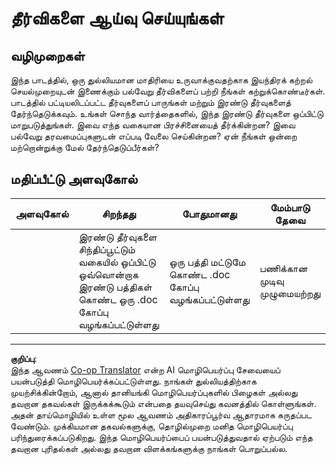 <!--
CO_OP_TRANSLATOR_METADATA:
{
  "original_hash": "de6025f96841498b0577e9d1aee18d1f",
  "translation_date": "2025-10-11T11:54:44+00:00",
  "source_file": "4-Classification/2-Classifiers-1/assignment.md",
  "language_code": "ta"
}
-->
# தீர்விகளை ஆய்வு செய்யுங்கள்
## வழிமுறைகள்

இந்த பாடத்தில், ஒரு துல்லியமான மாதிரியை உருவாக்குவதற்காக இயந்திரக் கற்றல் செயல்முறையுடன் இணைக்கும் பல்வேறு தீர்விகளைப் பற்றி நீங்கள் கற்றுக்கொண்டீர்கள். பாடத்தில் பட்டியலிடப்பட்ட தீர்வுகளைப் பாருங்கள் மற்றும் இரண்டு தீர்வுகளைத் தேர்ந்தெடுக்கவும். உங்கள் சொந்த வார்த்தைகளில், இந்த இரண்டு தீர்வுகளை ஒப்பிட்டு மாறுபடுத்துங்கள். இவை எந்த வகையான பிரச்சினையைத் தீர்க்கின்றன? இவை பல்வேறு தரவமைப்புகளுடன் எப்படி வேலை செய்கின்றன? ஏன் நீங்கள் ஒன்றை மற்றொன்றுக்கு மேல் தேர்ந்தெடுப்பீர்கள்? 
## மதிப்பீட்டு அளவுகோல்

| அளவுகோல் | சிறந்தது                                                                                      | போதுமானது                                         | மேம்பாடு தேவை            |
| -------- | ---------------------------------------------------------------------------------------------- | ------------------------------------------------ | ---------------------------- |
|          | இரண்டு தீர்வுகளை சிந்திப்பூட்டும் வகையில் ஒப்பிட்டு ஒவ்வொன்றாக இரண்டு பத்திகள் கொண்ட ஒரு .doc கோப்பு வழங்கப்பட்டுள்ளது | ஒரு பத்தி மட்டுமே கொண்ட .doc கோப்பு வழங்கப்பட்டுள்ளது | பணிக்கான முடிவு முழுமையற்றது |

---

**குறிப்பு**:  
இந்த ஆவணம் [Co-op Translator](https://github.com/Azure/co-op-translator) என்ற AI மொழிபெயர்ப்பு சேவையைப் பயன்படுத்தி மொழிபெயர்க்கப்பட்டுள்ளது. நாங்கள் துல்லியத்திற்காக முயற்சிக்கின்றோம், ஆனால் தானியங்கி மொழிபெயர்ப்புகளில் பிழைகள் அல்லது தவறான தகவல்கள் இருக்கக்கூடும் என்பதை தயவுசெய்து கவனத்தில் கொள்ளுங்கள். அதன் தாய்மொழியில் உள்ள மூல ஆவணம் அதிகாரப்பூர்வ ஆதாரமாக கருதப்பட வேண்டும். முக்கியமான தகவல்களுக்கு, தொழில்முறை மனித மொழிபெயர்ப்பு பரிந்துரைக்கப்படுகிறது. இந்த மொழிபெயர்ப்பைப் பயன்படுத்துவதால் ஏற்படும் எந்த தவறான புரிதல்கள் அல்லது தவறான விளக்கங்களுக்கு நாங்கள் பொறுப்பல்ல.
